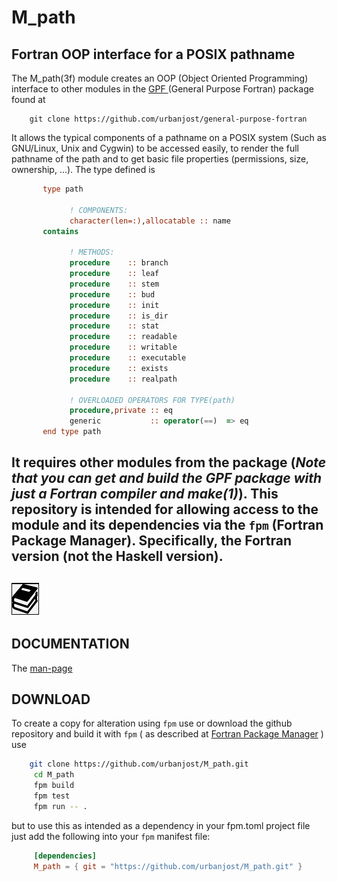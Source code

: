 # M_path

## Fortran OOP interface for a  POSIX pathname 

   The M_path(3f) module creates an OOP (Object Oriented Programming) interface to other modules in the 
   [GPF ](https://github.com/urbanjost?tab=repositories)
   (General Purpose Fortran) package found at

```back
    git clone https://github.com/urbanjost/general-purpose-fortran
```
   It allows the typical components of a pathname on a POSIX system (Such as GNU/Linux, Unix
   and Cygwin) to be accessed easily, to render the full pathname of the path and to get basic
   file properties (permissions, size, ownership, ...). The type defined is
```fortran
       type path

             ! COMPONENTS:
             character(len=:),allocatable :: name
       contains

             ! METHODS:
             procedure    :: branch
             procedure    :: leaf
             procedure    :: stem
             procedure    :: bud
             procedure    :: init
             procedure    :: is_dir
             procedure    :: stat
             procedure    :: readable
             procedure    :: writable
             procedure    :: executable
             procedure    :: exists
             procedure    :: realpath

             ! OVERLOADED OPERATORS FOR TYPE(path)
             procedure,private :: eq
             generic           :: operator(==)  => eq
       end type path
```

   It requires other modules from the package (_Note that you can get and build
   the GPF package with just a Fortran compiler and make(1)_). This
   repository is intended for allowing access to the module and its
   dependencies via the `fpm` (Fortran Package Manager). Specifically,
   the Fortran version (not the Haskell version).
---
![docs](docs/images/docs.gif)
---

## DOCUMENTATION 

   The [man-page](https://urbanjost.github.io/M_path/index.html)

## DOWNLOAD

   To create a copy for alteration using `fpm` use or download the github
   repository and build it with `fpm` ( as described at
   [Fortran Package Manager](https://github.com/fortran-lang/fpm) )
   use

```bash
    git clone https://github.com/urbanjost/M_path.git
     cd M_path
     fpm build
     fpm test
     fpm run -- .
```

   but to use this as intended as a dependency in your fpm.toml project file
   just add the following into your `fpm` manifest file:

```toml
     [dependencies]
     M_path = { git = "https://github.com/urbanjost/M_path.git" }
```
